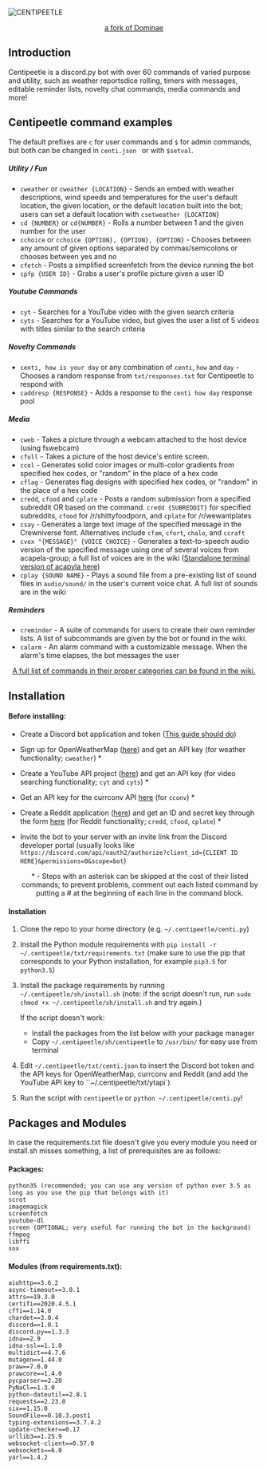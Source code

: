 

![CENTIPEETLE](https://i.imgur.com/CMAgKZs.png)

<p align="center"><a href="https://github.com/Evshaddock/Dominae-2">a fork of Dominae</a></p>

## Introduction

Centipeetle is a discord.py bot with over 60 commands of varied purpose and utility, such as weather reportsdice rolling, timers with messages, editable reminder lists, novelty chat commands, media commands and more!

## Centipeetle command examples

The default prefixes are `c` for user commands and `$` for admin commands, but both can be changed in `centi.json ` or with `$setval`.

##### Utility / Fun

- `cweather` or `cweather {LOCATION}` - Sends an embed with weather descriptions, wind speeds and temperatures for the user's default location, the given location, or the default location built into the bot; users can set a default location with `csetweather {LOCATION}`
- `cd {NUMBER}` or `cd{NUMBER}` - Rolls a number between 1 and the given number for the user
- `cchoice` or `cchoice {OPTION}, {OPTION}, {OPTION}` - Chooses between any amount of given options separated by commas/semicolons or chooses between yes and no
- `cfetch` - Posts a simplified screenfetch from the device running the bot
- `cpfp {USER ID}` - Grabs a user's profile picture given a user ID

##### Youtube Commands

- `cyt` - Searches for a YouTube video with the given search criteria
- `cyts` - Searches for a YouTube video, but gives the user a list of 5 videos with titles similar to the search criteria

##### Novelty Commands

- `centi, how is your day` or any combination of `centi`, `how` and `day` - Chooses a random response from `txt/responses.txt` for Centipeetle to respond with
- `caddresp {RESPONSE}` - Adds a response to the `centi how day` response pool

##### Media

- `cweb` - Takes a picture through a webcam attached to the host device (using fswebcam)
- `cfull` - Takes a picture of the host device's entire screen.
- `ccol` - Generates solid color images or multi-color gradients from specified hex codes, or "random" in the place of a hex code
- `cflag` - Generates flag designs with specified hex codes, or "random" in the place of a hex code
- `credd`, `cfood` and `cplate` - Posts a random submission from a specified subreddit OR based on the command. `credd {SUBREDDIT}` for specified subreddits, `cfood` for /r/shittyfoodporn, and `cplate` for /r/wewantplates
- `csay` - Generates a large text image of the specified message in the Crewniverse font. Alternatives include `cfam`, `cfort`, `chalo`, and `ccraft`
- `cvox "{MESSAGE}" {VOICE CHOICE}` - Generates a text-to-speech audio version of the specified message using one of several voices from acapela-group; a full list of voices are in the wiki ([Standalone terminal version of acapyla here](https://github.com/maddoxdragon/acapyla))
- `cplay {SOUND NAME}` - Plays a sound file from a pre-existing list of sound files in `audio/sound/` in the user's current voice chat. A full list of sounds are in the wiki

##### Reminders

- `creminder` - A suite of commands for users to create their own reminder lists. A list of subcommands are given by the bot or found in the wiki.
- `calarm` - An alarm command with a customizable message. When the alarm's time elapses, the bot messages the user

<p align="center"><a href="https://github.com/maddoxdragon/Centipeetle/wiki">A full list of commands in their proper categories can be found in the wiki.</a></p>

## Installation

#### Before installing:

- Create a Discord bot application and token ([This guide should do](https://www.writebots.com/discord-bot-token/))

- Sign up for OpenWeatherMap ([here](https://home.openweathermap.org/users/sign_up)) and get an API key (for weather functionality;  `cweather`) *

- Create a YouTube API project ([here](https://console.developers.google.com/apis/api/youtube.googleapis.com/credentials)) and get an API key (for video searching functionality; `cyt` and `cyts`) *

- Get an API key for the currconv API [here](https://free.currencyconverterapi.com/free-api-key) (for `cconv`) *

- Create a Reddit application ([here](https://www.reddit.com/prefs/apps)) and get an ID and secret key through the form [here](https://www.reddit.com/wiki/api) (for Reddit functionality; `credd`, `cfood`, `cplate`) *

- Invite the bot to your server with an invite link from the Discord developer portal (usually looks like `https://discord.com/api/oauth2/authorize?client_id={CLIENT ID HERE}&permissions=0&scope=bot`)

  <p align="center">* - Steps with an asterisk can be skipped at the cost of their listed commands; to prevent problems, comment out each listed command by putting a # at the beginning of each line in the command block.</p>

#### Installation

1. Clone the repo to your home directory (e.g. `~/.centipeetle/centi.py`)

2. Install the Python module requirements with `pip install -r ~/.centipeetle/txt/requirements.txt` (make sure to use the pip that corresponds to your Python installation, for example `pip3.5` for `python3.5`)

3. Install the package requirements by running `~/.centipeetle/sh/install.sh` (note: if the script doesn't run, run `sudo chmod +x ~/.centipeetle/sh/install.sh` and try again.)

   If the script doesn't work:

   - Install the packages from the list below with your package manager
   - Copy `~/.centipeetle/sh/centipeetle` to `/usr/bin/` for easy use from terminal

4. Edit `~/.centipeetle/txt/centi.json` to insert the Discord bot token and the API keys for OpenWeatherMap, currconv and Reddit (and add the YouTube API key to ``~/.centipeetle/txt/ytapi`)

5. Run the script with `centipeetle` or `python ~/.centipeetle/centi.py`!

## Packages and Modules

In case the requirements.txt file doesn't give you every module you need or install.sh misses something, a list of prerequisites are as follows:

#### Packages:

```
python35 (recommended; you can use any version of python over 3.5 as long as you use the pip that belongs with it)
scrot
imagemagick
screenfetch
youtube-dl
screen (OPTIONAL; very useful for running the bot in the background)
ffmpeg
libffi
sox
```

#### Modules (from requirements.txt):

```
aiohttp==3.6.2
async-timeout==3.0.1
attrs==19.3.0
certifi==2020.4.5.1
cffi==1.14.0
chardet==3.0.4
discord==1.0.1
discord.py==1.3.3
idna==2.9
idna-ssl==1.1.0
multidict==4.7.6
mutagen==1.44.0
praw==7.0.0
prawcore==1.4.0
pycparser==2.20
PyNaCl==1.3.0
python-dateutil==2.8.1
requests==2.23.0
six==1.15.0
SoundFile==0.10.3.post1
typing-extensions==3.7.4.2
update-checker==0.17
urllib3==1.25.9
websocket-client==0.57.0
websockets==6.0
yarl==1.4.2
```
